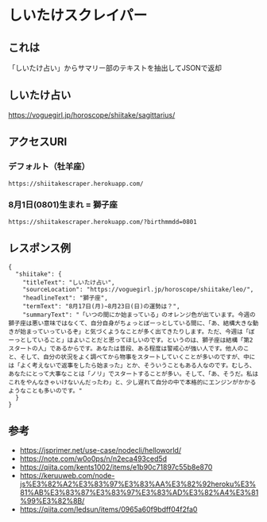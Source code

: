 # しいたけスクレイパー

## これは
「しいたけ占い」からサマリー部のテキストを抽出してJSONで返却

## しいたけ占い
https://voguegirl.jp/horoscope/shiitake/sagittarius/

## アクセスURI

### デフォルト（牡羊座）

```
https://shiitakescraper.herokuapp.com/
```

### 8月1日(0801)生まれ = 獅子座

```
https://shiitakescraper.herokuapp.com/?birthmmdd=0801
```

## レスポンス例

```
{
  "shiitake": {
    "titleText": "しいたけ占い",
    "sourceLocation": "https://voguegirl.jp/horoscope/shiitake/leo/",
    "headlineText": "獅子座",
    "termText": "8月17日(月)~8月23日(日)の運勢は？",
    "summaryText": "「いつの間にか始まっている」のオレンジ色が出ています。今週の獅子座は悪い意味ではなくて、自分自身がちょっとぼーっとしている間に、「あ、結構大きな動きが始まっていっているぞ」と気づくようなことが多く出てきたりします。ただ、今週は「ぼーっとしていること」はよいことだと思ってほしいのです。というのは、獅子座は結構「第2スタートの人」であるからです。あなたは普段、ある程度は警戒心が強い人です。他人のこと、そして、自分の状況をよく調べてから物事をスタートしていくことが多いのですが、中には「よく考えないで返事をしたら始まった」とか、そういうこともある人なのです。むしろ、あなたにとって大事なことは「ノリ」でスタートすることが多い。そして、「あ、そうだ。私はこれをやんなきゃいけないんだったわ」と、少し遅れて自分の中で本格的にエンジンがかかるようなことも多いのです。"
  }
}
```


## 参考
- https://jsprimer.net/use-case/nodecli/helloworld/
- https://note.com/w0o0ps/n/n2eca493ced5d
- https://qiita.com/kents1002/items/e1b90c71897c55b8e870
- https://keruuweb.com/node-js%E3%82%A2%E3%83%97%E3%83%AA%E3%82%92heroku%E3%81%AB%E3%83%87%E3%83%97%E3%83%AD%E3%82%A4%E3%81%99%E3%82%8B/
- https://qiita.com/ledsun/items/0965a60f9bdff04f2fa0